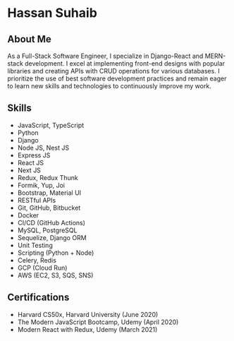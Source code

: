 # Hassan Suhaib

## About Me

As a Full-Stack Software Engineer, I specialize in Django-React and MERN-stack development. I excel at implementing front-end designs with popular libraries and creating APIs with CRUD operations for various databases. I prioritize the use of best software development practices and remain eager to learn new skills and technologies to continuously improve my work.

## Skills

- JavaScript, TypeScript
- Python
- Django
- Node JS, Nest JS
- Express JS
- React JS
- Next JS
- Redux, Redux Thunk
- Formik, Yup, Joi
- Bootstrap, Material UI
- RESTful APIs
- Git, GitHub, Bitbucket
- Docker
- CI/CD (GitHub Actions)
- MySQL, PostgreSQL
- Sequelize, Django ORM
- Unit Testing
- Scripting (Python + Node)
- Celery, Redis
- GCP (Cloud Run)
- AWS (EC2, S3, SQS, SNS)

## Certifications

- Harvard CS50x, Harvard University (June 2020)
- The Modern JavaScript Bootcamp, Udemy (April 2020)
- Modern React with Redux, Udemy (March 2021)
